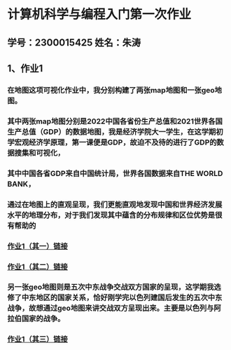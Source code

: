# 计算机科学与编程入门第一次作业
## 学号：2300015425  姓名：朱涛
## 1、作业1
### 在地图这项可视化作业中，我分别构建了两张map地图和一张geo地图。
### 其中两张map地图分别是2022中国各省份生产总值和2021世界各国生产总值（GDP）的数据地图，我是经济学院大一学生，在这学期初学宏观经济学原理，第一课便是GDP，故迫不及待的进行了GDP的数据搜集和可视化，
### 其中中国各省GDP来自中国统计局，世界各国数据来自THE WORLD BANK，
### 通过在地图上的直观呈现，我们更能直观地发现中国和世界经济发展水平的地理分布，对于我们发现其中蕴含的分布规律和区位优势是很有帮助的
### [作业1（其一）链接](https://zt156106.github.io/GDP_of_China_by_province_map.html)
### [作业1（其二）链接](https://zt156106.github.io/GDP_of_China_by_province_map.html)
### 另一张geo地图则是五次中东战争交战双方国家的呈现，这学期我选修了中东地区的国家关系，恰好刚学完以色列建国后发生的五次中东战争，故想通过geo地图来讲交战双方呈现出来。主要是以色列与阿拉伯国家的战争。
### [作业1（其三）链接](https://zt156106.github.io/Mideast_warship.html)
